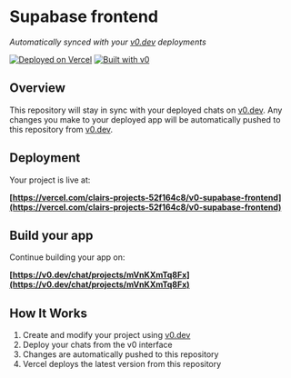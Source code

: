 # Supabase frontend

*Automatically synced with your [v0.dev](https://v0.dev) deployments*

[![Deployed on Vercel](https://img.shields.io/badge/Deployed%20on-Vercel-black?style=for-the-badge&logo=vercel)](https://vercel.com/clairs-projects-52f164c8/v0-supabase-frontend)
[![Built with v0](https://img.shields.io/badge/Built%20with-v0.dev-black?style=for-the-badge)](https://v0.dev/chat/projects/mVnKXmTq8Fx)

## Overview

This repository will stay in sync with your deployed chats on [v0.dev](https://v0.dev).
Any changes you make to your deployed app will be automatically pushed to this repository from [v0.dev](https://v0.dev).

## Deployment

Your project is live at:

**[https://vercel.com/clairs-projects-52f164c8/v0-supabase-frontend](https://vercel.com/clairs-projects-52f164c8/v0-supabase-frontend)**

## Build your app

Continue building your app on:

**[https://v0.dev/chat/projects/mVnKXmTq8Fx](https://v0.dev/chat/projects/mVnKXmTq8Fx)**

## How It Works

1. Create and modify your project using [v0.dev](https://v0.dev)
2. Deploy your chats from the v0 interface
3. Changes are automatically pushed to this repository
4. Vercel deploys the latest version from this repository